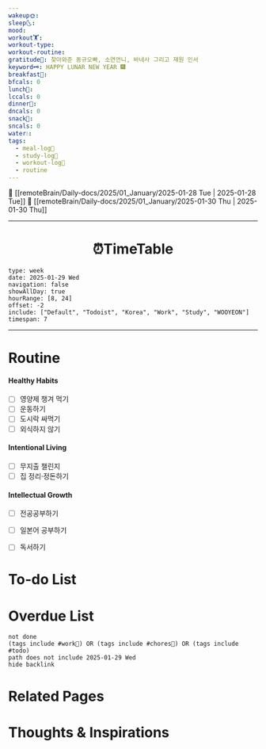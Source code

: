 ```yaml
---
wakeup🌞: 
sleep🌜: 
mood: 
workout🏋️: 
workout-type: 
workout-routine: 
gratitude🙏: 찾아와준 동규오빠, 소연언니, 바네사 그리고 재원 인서
keyword🗝️: HAPPY LUNAR NEW YEAR 🎆
breakfast🍳: 
bfcals: 0
lunch🍚: 
lccals: 0
dinner🥗: 
dncals: 0
snack🍬: 
sncals: 0
water💧: 
tags:
  - meal-log📝
  - study-log📓
  - workout-log💪
  - routine
---
```


🔺 [[remoteBrain/Daily-docs/2025/01_January/2025-01-28 Tue | 2025-01-28 Tue]]
🔻 [[remoteBrain/Daily-docs/2025/01_January/2025-01-30 Thu | 2025-01-30 Thu]]
___
<h1> <center>⏰TimeTable </center> </h1>

```gEvent
type: week
date: 2025-01-29 Wed
navigation: false
showAllDay: true
hourRange: [8, 24]
offset: -2
include: ["Default", "Todoist", "Korea", "Work", "Study", "WOOYEON"]
timespan: 7
```

--- 


# Routine 

####  Healthy Habits
- [ ] 영양제 챙겨 먹기
- [ ] 운동하기
- [ ] 도시락 싸먹기 
- [ ] 외식하지 않기 

####  Intentional Living 
- [ ] 무지출 챌린지 
- [ ] 집 정리·정돈하기

#### Intellectual Growth
- [ ] 전공공부하기
- [ ] 일본어 공부하기
- [ ] 독서하기



# To-do List


# Overdue List
```tasks
not done
(tags include #work💼) OR (tags include #chores🧺) OR (tags include #todo)
path does not include 2025-01-29 Wed
hide backlink
```

# Related Pages



# Thoughts & Inspirations

